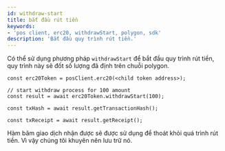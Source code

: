 ```yaml
---
id: withdraw-start
title: bắt đầu rút tiền
keywords:
- 'pos client, erc20, withdrawStart, polygon, sdk'
description: 'Bắt đầu quy trình rút tiền.'
---
```


Có thể sử dụng phương pháp `withdrawStart` để bắt đầu quy trình rút tiền, quy trình này sẽ đốt số lượng đã định trên chuỗi polygon.

```
const erc20Token = posClient.erc20(<child token address>);

// start withdraw process for 100 amount
const result = await erc20Token.withdrawStart(100);

const txHash = await result.getTransactionHash();

const txReceipt = await result.getReceipt();

```

Hàm băm giao dịch nhận được sẽ được sử dụng để thoát khỏi quá trình rút tiền. Vì vậy chúng tôi khuyên nên lưu trữ nó.


